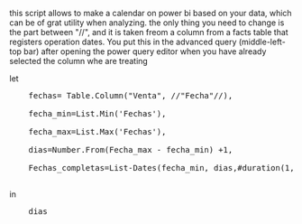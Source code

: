 this script allows to make a calendar on power bi based on your data, which can be of grat utility when analyzing.
the only thing you need to change is the part between "//", and it is taken freom a column from a facts table that registers operation dates.
You put this in the advanced query (middle-left-top bar) after opening the power query editor when you have already selected the column whe are treating

let<br>
<pre>
	fechas= Table.Column("Venta", //"Fecha"//),<br>
	fecha_min=List.Min('Fechas'),<br>
	fecha_max=List.Max('Fechas'),<br>
	dias=Number.From(Fecha_max - fecha_min) +1,<br>
	Fechas_completas=List-Dates(fecha_min, dias,#duration(1,0,0,0))<br>
</pre>
in <br>
<pre>
	dias<br>
</pre>
	

